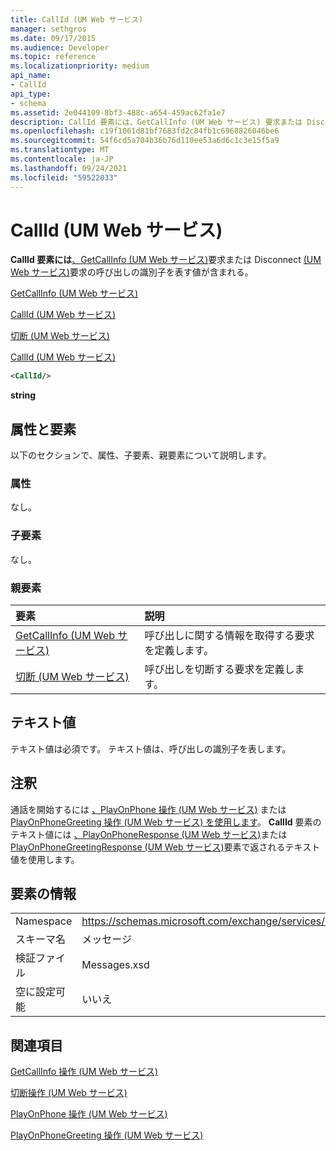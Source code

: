 ```yaml
---
title: CallId (UM Web サービス)
manager: sethgros
ms.date: 09/17/2015
ms.audience: Developer
ms.topic: reference
ms.localizationpriority: medium
api_name:
- CallId
api_type:
- schema
ms.assetid: 2e044109-8bf3-488c-a654-459ac62fa1e7
description: CallId 要素には、GetCallInfo (UM Web サービス) 要求または Disconnect (UM Web サービス) 要求の呼び出しの識別子を表す値が含まれる。
ms.openlocfilehash: c19f1061d81bf7683fd2c84fb1c6968826046be6
ms.sourcegitcommit: 54f6cd5a704b36b76d110ee53a6d6c1c3e15f5a9
ms.translationtype: MT
ms.contentlocale: ja-JP
ms.lasthandoff: 09/24/2021
ms.locfileid: "59522033"
---
```

# <a name="callid-um-web-service"></a>CallId (UM Web サービス)

**CallId 要素には**[、GetCallInfo (UM Web サービス)](getcallinfo-um-web-service.md)要求または Disconnect [(UM Web サービス)](disconnect-um-web-service.md)要求の呼び出しの識別子を表す値が含まれる。 
  
[GetCallInfo (UM Web サービス)](getcallinfo-um-web-service.md)
  
[CallId (UM Web サービス)](callid-um-web-service.md)
  
[切断 (UM Web サービス)](disconnect-um-web-service.md)
  
[CallId (UM Web サービス)](callid-um-web-service.md)
  
```xml
<CallId/>
```

 **string**
## <a name="attributes-and-elements"></a>属性と要素

以下のセクションで、属性、子要素、親要素について説明します。
  
### <a name="attributes"></a>属性

なし。
  
### <a name="child-elements"></a>子要素

なし。
  
### <a name="parent-elements"></a>親要素

|**要素**|**説明**|
|:-----|:-----|
|[GetCallInfo (UM Web サービス)](getcallinfo-um-web-service.md) <br/> |呼び出しに関する情報を取得する要求を定義します。  <br/> |
|[切断 (UM Web サービス)](disconnect-um-web-service.md) <br/> |呼び出しを切断する要求を定義します。  <br/> |
   
## <a name="text-value"></a>テキスト値

テキスト値は必須です。 テキスト値は、呼び出しの識別子を表します。
  
## <a name="remarks"></a>注釈

通話を開始するには [、PlayOnPhone 操作 (UM Web サービス)](playonphone-operation-um-web-service.md) または [PlayOnPhoneGreeting 操作 (UM Web サービス) を使用します](playonphonegreeting-operation-um-web-service.md)。 **CallId** 要素のテキスト値には [、PlayOnPhoneResponse (UM Web サービス)](playonphoneresponse-um-web-service.md)または [PlayOnPhoneGreetingResponse (UM Web サービス)](playonphonegreetingresponse-um-web-service.md)要素で返されるテキスト値を使用します。 
  
## <a name="element-information"></a>要素の情報

|||
|:-----|:-----|
|Namespace  <br/> |https://schemas.microsoft.com/exchange/services/2006/messages  <br/> |
|スキーマ名  <br/> |メッセージ  <br/> |
|検証ファイル  <br/> |Messages.xsd  <br/> |
|空に設定可能  <br/> |いいえ  <br/> |
   
## <a name="see-also"></a>関連項目



[GetCallInfo 操作 (UM Web サービス)](getcallinfo-operation-um-web-service.md)
  
[切断操作 (UM Web サービス)](disconnect-operation-um-web-service.md)
  
[PlayOnPhone 操作 (UM Web サービス)](playonphone-operation-um-web-service.md)
  
[PlayOnPhoneGreeting 操作 (UM Web サービス)](playonphonegreeting-operation-um-web-service.md)


